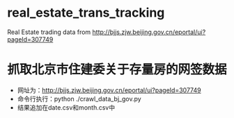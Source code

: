 # real_estate_trans_tracking
Real Estate trading data from http://bjjs.zjw.beijing.gov.cn/eportal/ui?pageId=307749

# 抓取北京市住建委关于存量房的网签数据
- 网址为：http://bjjs.zjw.beijing.gov.cn/eportal/ui?pageId=307749
- 命令行执行：python ./crawl_data_bj_gov.py
- 结果追加在date.csv和month.csv中